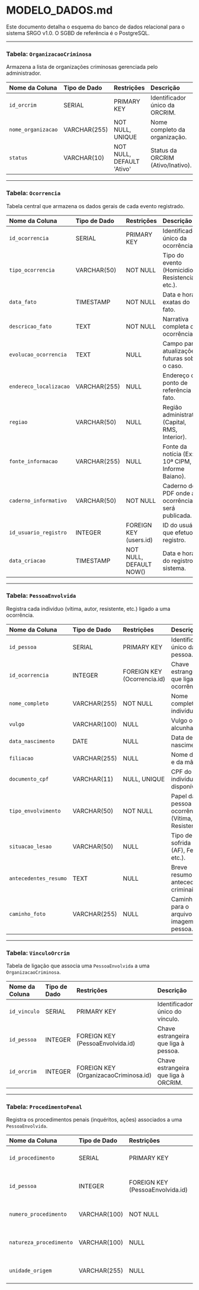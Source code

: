 # MODELO_DADOS.md

Este documento detalha o esquema do banco de dados relacional para o sistema SRGO v1.0. O SGBD de referência é o PostgreSQL.

---

### Tabela: `OrganizacaoCriminosa`
Armazena a lista de organizações criminosas gerenciada pelo administrador.

| Nome da Coluna | Tipo de Dado | Restrições | Descrição |
| :--- | :--- | :--- | :--- |
| `id_orcrim` | SERIAL | PRIMARY KEY | Identificador único da ORCRIM. |
| `nome_organizacao`| VARCHAR(255) | NOT NULL, UNIQUE | Nome completo da organização. |
| `status` | VARCHAR(10) | NOT NULL, DEFAULT 'Ativo' | Status da ORCRIM (Ativo/Inativo). |

---

### Tabela: `Ocorrencia`
Tabela central que armazena os dados gerais de cada evento registrado.

| Nome da Coluna | Tipo de Dado | Restrições | Descrição |
| :--- | :--- | :--- | :--- |
| `id_ocorrencia` | SERIAL | PRIMARY KEY | Identificador único da ocorrência. |
| `tipo_ocorrencia`| VARCHAR(50) | NOT NULL | Tipo do evento (Homicidio, Resistencia, etc.). |
| `data_fato` | TIMESTAMP | NOT NULL | Data e hora exatas do fato. |
| `descricao_fato` | TEXT | NOT NULL | Narrativa completa da ocorrência. |
| `evolucao_ocorrencia`| TEXT | NULL | Campo para atualizações futuras sobre o caso. |
| `endereco_localizacao`| VARCHAR(255) | NULL | Endereço ou ponto de referência do fato. |
| `regiao` | VARCHAR(50) | NULL | Região administrativa (Capital, RMS, Interior). |
| `fonte_informacao`| VARCHAR(255) | NULL | Fonte da notícia (Ex: 10ª CIPM, Informe Baiano). |
| `caderno_informativo`| VARCHAR(50) | NOT NULL | Caderno do PDF onde a ocorrência será publicada. |
| `id_usuario_registro`| INTEGER | FOREIGN KEY (users.id) | ID do usuário que efetuou o registro. |
| `data_criacao` | TIMESTAMP | NOT NULL, DEFAULT NOW() | Data e hora do registro no sistema. |

---

### Tabela: `PessoaEnvolvida`
Registra cada indivíduo (vítima, autor, resistente, etc.) ligado a uma ocorrência.

| Nome da Coluna | Tipo de Dado | Restrições | Descrição |
| :--- | :--- | :--- | :--- |
| `id_pessoa` | SERIAL | PRIMARY KEY | Identificador único da pessoa. |
| `id_ocorrencia` | INTEGER | FOREIGN KEY (Ocorrencia.id) | Chave estrangeira que liga à ocorrência. |
| `nome_completo` | VARCHAR(255) | NOT NULL | Nome completo do indivíduo. |
| `vulgo` | VARCHAR(100) | NULL | Vulgo ou alcunha. |
| `data_nascimento` | DATE | NULL | Data de nascimento. |
| `filiacao` | VARCHAR(255) | NULL | Nome do pai e da mãe. |
| `documento_cpf` | VARCHAR(11) | NULL, UNIQUE | CPF do indivíduo, se disponível. |
| `tipo_envolvimento`| VARCHAR(50) | NOT NULL | Papel da pessoa na ocorrência (Vítima, Resistente...).|
| `situacao_lesao`| VARCHAR(50) | NULL | Tipo de lesão sofrida (Fatal (AF), Ferido, etc.). |
| `antecedentes_resumo`| TEXT | NULL | Breve resumo dos antecedentes criminais. |
| `caminho_foto` | VARCHAR(255) | NULL | Caminho para o arquivo de imagem da pessoa. |

---

### Tabela: `VinculoOrcrim`
Tabela de ligação que associa uma `PessoaEnvolvida` a uma `OrganizacaoCriminosa`.

| Nome da Coluna | Tipo de Dado | Restrições | Descrição |
| :--- | :--- | :--- | :--- |
| `id_vinculo` | SERIAL | PRIMARY KEY | Identificador único do vínculo. |
| `id_pessoa` | INTEGER | FOREIGN KEY (PessoaEnvolvida.id)| Chave estrangeira que liga à pessoa. |
| `id_orcrim` | INTEGER | FOREIGN KEY (OrganizacaoCriminosa.id)| Chave estrangeira que liga à ORCRIM. |

---

### Tabela: `ProcedimentoPenal`
Registra os procedimentos penais (inquéritos, ações) associados a uma `PessoaEnvolvida`.

| Nome da Coluna | Tipo de Dado | Restrições | Descrição |
| :--- | :--- | :--- | :--- |
| `id_procedimento` | SERIAL | PRIMARY KEY | Identificador único do procedimento. |
| `id_pessoa` | INTEGER | FOREIGN KEY (PessoaEnvolvida.id)| Chave estrangeira que liga à pessoa. |
| `numero_procedimento`| VARCHAR(100) | NOT NULL | Número do inquérito ou ação penal. |
| `natureza_procedimento`| VARCHAR(100) | NULL | Natureza do procedimento (Ex: Inquérito Policial). |
| `unidade_origem`| VARCHAR(255) | NULL | Delegacia ou Vara de origem. |